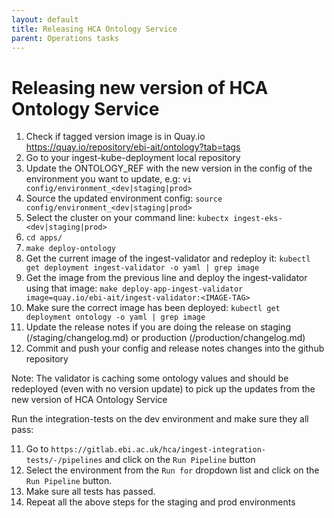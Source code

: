 ```yaml
---
layout: default
title: Releasing HCA Ontology Service
parent: Operations tasks
---
```


# Releasing new version of HCA Ontology Service
1. Check if tagged version image is in Quay.io https://quay.io/repository/ebi-ait/ontology?tab=tags
2. Go to your ingest-kube-deployment local repository
3. Update the ONTOLOGY_REF with the new version in the config of the environment you want to update, e.g: `vi config/environment_<dev|staging|prod>`
4. Source the updated environment config: `source config/environment_<dev|staging|prod>`
5. Select the cluster on your command line: `kubectx ingest-eks-<dev|staging|prod>`
6. `cd apps/`
7. `make deploy-ontology`
8. Get the current image of the ingest-validator and redeploy it: `kubectl get deployment ingest-validator -o yaml | grep image`
9. Get the image from the previous line and deploy the ingest-validator using that image: `make deploy-app-ingest-validator image=quay.io/ebi-ait/ingest-validator:<IMAGE-TAG>`
10. Make sure the correct image has been deployed: `kubectl get deployment ontology -o yaml | grep image`
11. Update the release notes if you are doing the release on staging (/staging/changelog.md) or production (/production/changelog.md)
12. Commit and push your config and release notes changes into the github repository

Note: The validator is caching some ontology values and should be redeployed (even with no version update) to pick up the updates from the new version of HCA Ontology Service

Run the integration-tests on the dev environment and make sure they all pass:

11. Go to `https://gitlab.ebi.ac.uk/hca/ingest-integration-tests/-/pipelines` and click on the `Run Pipeline` button
12. Select the environment from the `Run for` dropdown list and click on the `Run Pipeline` button.
13. Make sure all tests has passed.
14. Repeat all the above steps for the staging and prod environments

